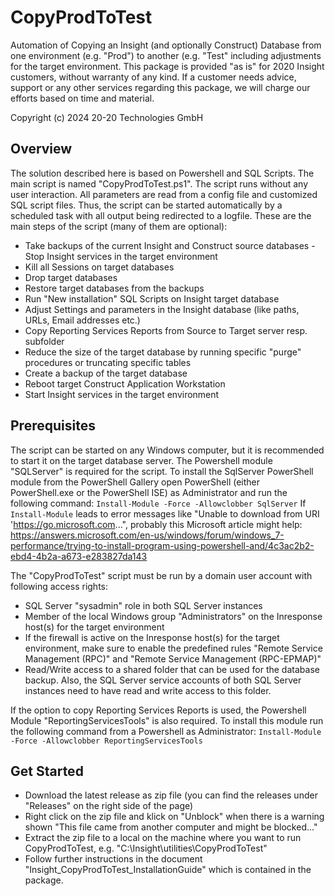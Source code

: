 # CopyProdToTest
Automation of Copying an Insight (and optionally Construct) Database from one environment (e.g. "Prod") to another (e.g. "Test" including adjustments for the target environment.
This package is provided "as is" for 2020 Insight customers, without warranty of any kind.
If a customer needs advice, support or any other services regarding this package,
we will charge our efforts based on time and material.

Copyright (c) 2024 20-20 Technologies GmbH


## Overview
The solution described here is based on Powershell and SQL Scripts. The main script is named "CopyProdToTest.ps1".
The script runs without any user interaction. All parameters are read from a config file and customized SQL script files. Thus, the script can be started automatically by a scheduled task with all output being redirected to a logfile.
These are the main steps of the script (many of them are optional):
- Take backups of the current Insight and Construct source databases
 -Stop Insight services in the target environment
- Kill all Sessions on target databases
- Drop target databases
- Restore target databases from the backups
- Run "New installation" SQL Scripts on Insight target database
- Adjust Settings and parameters in the Insight database (like paths, URLs, Email addresses etc.)
- Copy Reporting Services Reports from Source to Target server resp. subfolder
- Reduce the size of the target database by running specific "purge" procedures or truncating specific tables
- Create a backup of the target database
- Reboot target Construct Application Workstation
- Start Insight services in the target environment

## Prerequisites
The script can be started on any Windows computer, but it is recommended to start it on the target database server.
The Powershell module "SQLServer" is required for the script.
To install the SqlServer PowerShell module from the PowerShell Gallery open PowerShell (either PowerShell.exe or the PowerShell ISE) as Administrator and run the following command:
```Install-Module -Force -Allowclobber SqlServer```
If `Install-Module` leads to error messages like "Unable to download from URI 'https://go.microsoft.com...", probably this Microsoft article might help:
https://answers.microsoft.com/en-us/windows/forum/windows_7-performance/trying-to-install-program-using-powershell-and/4c3ac2b2-ebd4-4b2a-a673-e283827da143

The "CopyProdToTest" script must be run by a domain user account with following access rights:
- SQL Server "sysadmin" role in both SQL Server instances
- Member of the local Windows group "Administrators" on the Inresponse host(s) for the target environment
- If the firewall is active on the Inresponse host(s) for the target environment, make sure to enable the predefined rules "Remote Service Management (RPC)" and "Remote Service Management (RPC-EPMAP)"
- Read/Write access to a shared folder that can be used for the database backup. Also, the SQL Server service accounts of both SQL Server instances need to have read and write access to this folder.

If the option to copy Reporting Services Reports is used, the Powershell Module "ReportingServicesTools" is also required. To install this module run the following command from a Powershell as Administrator:
```Install-Module -Force -Allowclobber ReportingServicesTools```

## Get Started
- Download the latest release as zip file (you can find the releases under "Releases" on the right side of the page)
- Right click on the zip file and klick on "Unblock" when there is a warning shown "This file came from another computer and might be blocked..."
- Extract the zip file to a local on the machine where you want to run CopyProdToTest, e.g. "C:\Insight\utilities\CopyProdToTest"
- Follow further instructions in the document "Insight_CopyProdToTest_InstallationGuide" which is contained in the package.



